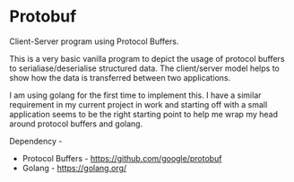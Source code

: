 # Protobuf
Client-Server program using Protocol Buffers.

This is a very basic vanilla program to depict the usage of protocol buffers to serialiase/deserialise structured data. The client/server model helps to show how the data is transferred between two applications.

I am using golang for the first time to implement this. I have a similar requirement in my current project in work and starting off with a small application seems to be the right starting point to help me wrap my head around protocol buffers and golang.

Dependency - 
* Protocol Buffers - https://github.com/google/protobuf
* Golang - https://golang.org/
